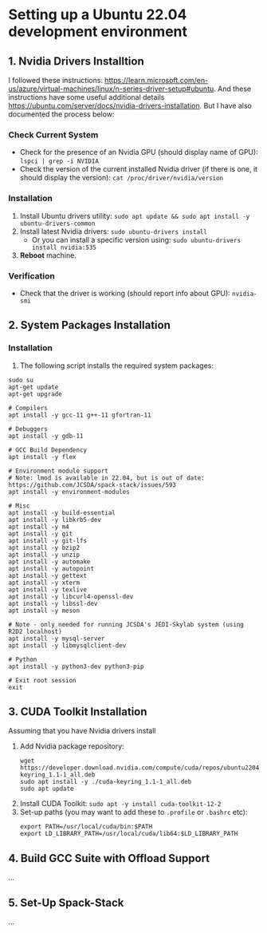 # Setting up a Ubuntu 22.04 development environment

## 1. Nvidia Drivers Installtion
I followed these instructions: https://learn.microsoft.com/en-us/azure/virtual-machines/linux/n-series-driver-setup#ubuntu. And these instructions have some useful additional details https://ubuntu.com/server/docs/nvidia-drivers-installation. But I have also documented the process below:

### Check Current System
- Check for the presence of an Nvidia GPU (should display name of GPU): `lspci | grep -i NVIDIA`
- Check the version of the current installed Nvidia driver (if there is one, it should display the version): `cat /proc/driver/nvidia/version`

### Installation
1. Install Ubuntu drivers utility: `sudo apt update && sudo apt install -y ubuntu-drivers-common`
1. Install latest Nvidia drivers: `sudo ubuntu-drivers install`
    - Or you can install a specific version using: `sudo ubuntu-drivers install nvidia:535`
1. **Reboot** machine.

### Verification
- Check that the driver is working (should report info about GPU): `nvidia-smi`

## 2. System Packages Installation

### Installation

1. The following script installs the required system packages: 
```
sudo su
apt-get update
apt-get upgrade

# Compilers
apt install -y gcc-11 g++-11 gfortran-11

# Debuggers
apt install -y gdb-11

# GCC Build Dependency
apt install -y flex

# Environment module support
# Note: lmod is available in 22.04, but is out of date: https://github.com/JCSDA/spack-stack/issues/593
apt install -y environment-modules

# Misc
apt install -y build-essential
apt install -y libkrb5-dev
apt install -y m4
apt install -y git
apt install -y git-lfs
apt install -y bzip2
apt install -y unzip
apt install -y automake
apt install -y autopoint
apt install -y gettext
apt install -y xterm
apt install -y texlive
apt install -y libcurl4-openssl-dev
apt install -y libssl-dev
apt install -y meson

# Note - only needed for running JCSDA's JEDI-Skylab system (using R2D2 localhost)
apt install -y mysql-server
apt install -y libmysqlclient-dev

# Python
apt install -y python3-dev python3-pip

# Exit root session
exit
```

## 3. CUDA Toolkit Installation

Assuming that you have Nvidia drivers install

1. Add Nvidia package repository:
    ```
    wget https://developer.download.nvidia.com/compute/cuda/repos/ubuntu2204/x86_64/cuda-keyring_1.1-1_all.deb
    sudo apt install -y ./cuda-keyring_1.1-1_all.deb
    sudo apt update
    ```
1. Install CUDA Toolkit: `sudo apt -y install cuda-toolkit-12-2`
1. Set-up paths (you may want to add these to `.profile` or `.bashrc` etc):
    ```
    export PATH=/usr/local/cuda/bin:$PATH
    export LD_LIBRARY_PATH=/usr/local/cuda/lib64:$LD_LIBRARY_PATH
    ```

## 4. Build GCC Suite with Offload Support

...

## 5. Set-Up Spack-Stack

...


